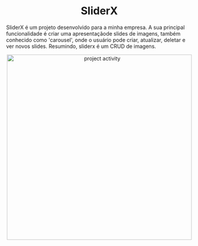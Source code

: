 <h1 align='center'>SliderX</h1>

SliderX é um projeto desenvolvido para a minha empresa.
A sua principal funcionalidade é criar uma apresentaçãode slides de imagens,
também conhecido como 'carousel', onde o usuário pode criar, atualizar, deletar e ver novos slides.
Resumindo, sliderx é um CRUD de imagens.

<p align='center'>
  <img width=500 src="https://wakatime.com/share/@pdrolucas/68fc3c3a-4a2a-41ea-9e33-932972308313.svg" alt='project activity'></img>
</p>

